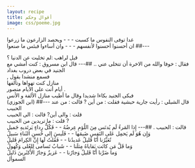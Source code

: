 ```yaml
---
layout: recipe
title: أقوال وحكم
image: css/poeme.jpg
---
```


	
غدا توفى النفوس ما كسبت - - - ويحصد الزارعون ما زرعوا    
ان أحسنوا أحسنوا لأنفسهم - - - وان أساءوا فبئس ما صنعوا
##---

قيل لراهب :لم تخليت عن الدنيا ؟    
فقال : خوفا والله من الاخرة أن تتخلى عني ..
##---
قال ابن مسروق : كنت أمشي مع الجنيد في بعض دروب بغداد    
 , فسمع منشدا يقول    
منازل كنت تهواها وتألفها    
أيام أنت على اﻷيام منصور .    
فبكى الجنيد بكاءا شديدا وقال ما أطيب منازل الألفة و اﻷنس    
 (ابن الجوزي)
##---
قال الشبلي : رأيت جارية حبشية فقلت : من أين ? قالت : من عند الحبيب    
قلت : والى أين? قالت : الى الحبيب    
قلت : ما تريدين من الحبيب ?     
قالت : الحبيب .
##---
إِذا المَرءُ لَم يُدنَس مِنَ اللُؤمِ عِرضُهُ  - -	فَكُلُّ رِداءٍ يَرتَديهِ جَميل    
وَإِن هُوَ لَم يَحمِل عَلى النَفسِ ضَيمَها  - - فَلَيسَ إِلى حُسنِ الثَناءِ سَبيلُ    
تُعَيِّرُنا أَنّا قَليلٌ عَديدُنا - - فَقُلتُ لَها إِنَّ الكِرامَ قَليلُ    
وَما قَلَّ مَن كانَت بَقاياهُ مِثلَنا - - شَبابٌ تَسامى لِلعُلى وَكُهولُ    
وَما ضَرَّنا أَنّا قَليلٌ وَجارُنا - - عَزيزٌ وَجارُ الأَكثَرينَ ذَليلُ     
	السموأل

	

	


